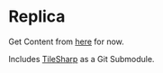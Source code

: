 Replica
=======

Get Content from [here](https://www.dropbox.com/sh/440lrju06lk834s/AABTAv4WsYLjhFOWzplJE7ela) for now.

Includes [TileSharp](https://github.com/marshallward/TiledSharp) as a Git Submodule.
